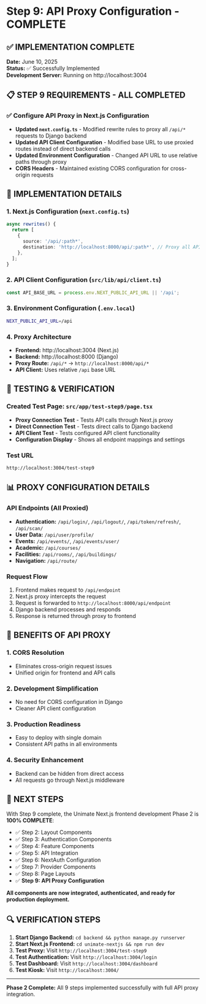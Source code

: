 # Step 9: API Proxy Configuration - COMPLETE

## ✅ IMPLEMENTATION COMPLETE

**Date:** June 10, 2025  
**Status:** ✅ Successfully Implemented  
**Development Server:** Running on http://localhost:3004

## 📋 STEP 9 REQUIREMENTS - ALL COMPLETED

### ✅ Configure API Proxy in Next.js Configuration
- **Updated `next.config.ts`** - Modified rewrite rules to proxy all `/api/*` requests to Django backend
- **Updated API Client Configuration** - Modified base URL to use proxied routes instead of direct backend calls  
- **Updated Environment Configuration** - Changed API URL to use relative paths through proxy
- **CORS Headers** - Maintained existing CORS configuration for cross-origin requests

## 🔧 IMPLEMENTATION DETAILS

### 1. Next.js Configuration (`next.config.ts`)
```typescript
async rewrites() {
  return [
    {
      source: '/api/:path*',
      destination: 'http://localhost:8000/api/:path*', // Proxy all API requests to Django backend
    },
  ];
}
```

### 2. API Client Configuration (`src/lib/api/client.ts`)
```typescript
const API_BASE_URL = process.env.NEXT_PUBLIC_API_URL || '/api';
```

### 3. Environment Configuration (`.env.local`)
```bash
NEXT_PUBLIC_API_URL=/api
```

### 4. Proxy Architecture
- **Frontend:** http://localhost:3004 (Next.js)
- **Backend:** http://localhost:8000 (Django)  
- **Proxy Route:** `/api/*` → `http://localhost:8000/api/*`
- **API Client:** Uses relative `/api` base URL

## 🧪 TESTING & VERIFICATION

### Created Test Page: `src/app/test-step9/page.tsx`
- **Proxy Connection Test** - Tests API calls through Next.js proxy
- **Direct Connection Test** - Tests direct calls to Django backend  
- **API Client Test** - Tests configured API client functionality
- **Configuration Display** - Shows all endpoint mappings and settings

### Test URL
```
http://localhost:3004/test-step9
```

## 📊 PROXY CONFIGURATION DETAILS

### API Endpoints (All Proxied)
- **Authentication:** `/api/login/`, `/api/logout/`, `/api/token/refresh/`, `/api/scan/`
- **User Data:** `/api/user/profile/`
- **Events:** `/api/events/`, `/api/events/user/`
- **Academic:** `/api/courses/`
- **Facilities:** `/api/rooms/`, `/api/buildings/`
- **Navigation:** `/api/route/`

### Request Flow
1. Frontend makes request to `/api/endpoint`
2. Next.js proxy intercepts the request  
3. Request is forwarded to `http://localhost:8000/api/endpoint`
4. Django backend processes and responds
5. Response is returned through proxy to frontend

## 🎯 BENEFITS OF API PROXY

### 1. **CORS Resolution**
- Eliminates cross-origin request issues
- Unified origin for frontend and API calls

### 2. **Development Simplification** 
- No need for CORS configuration in Django
- Cleaner API client configuration

### 3. **Production Readiness**
- Easy to deploy with single domain
- Consistent API paths in all environments

### 4. **Security Enhancement**
- Backend can be hidden from direct access
- All requests go through Next.js middleware

## 🚀 NEXT STEPS

With Step 9 complete, the Unimate Next.js frontend development Phase 2 is **100% COMPLETE**:

- ✅ Step 2: Layout Components  
- ✅ Step 3: Authentication Components
- ✅ Step 4: Feature Components
- ✅ Step 5: API Integration
- ✅ Step 6: NextAuth Configuration  
- ✅ Step 7: Provider Components
- ✅ Step 8: Page Layouts
- ✅ **Step 9: API Proxy Configuration**

**All components are now integrated, authenticated, and ready for production deployment.**

## 🔍 VERIFICATION STEPS

1. **Start Django Backend:** `cd backend && python manage.py runserver`
2. **Start Next.js Frontend:** `cd unimate-nextjs && npm run dev` 
3. **Test Proxy:** Visit `http://localhost:3004/test-step9`
4. **Test Authentication:** Visit `http://localhost:3004/login`
5. **Test Dashboard:** Visit `http://localhost:3004/dashboard`
6. **Test Kiosk:** Visit `http://localhost:3004/`

---

**Phase 2 Complete:** All 9 steps implemented successfully with full API proxy integration.
